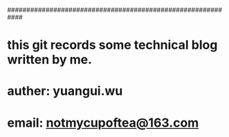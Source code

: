 ############################################################
# this git records some technical blog written by me. 
# auther: yuangui.wu
# email:  notmycupoftea@163.com
# ##########################################################


